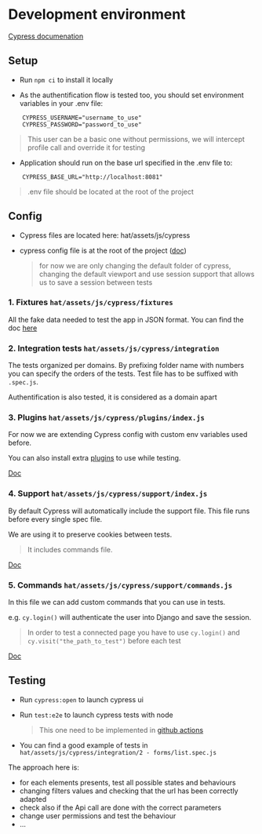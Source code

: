 Development environment
=======================

[Cypress documenation](https://docs.cypress.io/guides/overview/why-cypress)

Setup
-----

- Run `npm ci` to install it locally

- As the authentification flow is tested too, you should set environment variables in your .env file:
``` {.sourceCode .env}
    CYPRESS_USERNAME="username_to_use"
    CYPRESS_PASSWORD="password_to_use"
```
> This user can be a basic one without permissions, we will intercept profile call and override it for testing

- Application should run on the base url specified in the .env file to:
``` {.sourceCode .env}
    CYPRESS_BASE_URL="http://localhost:8081"
```

> .env file should be located at the root of the project

Config
-----

- Cypress files are located here: hat/assets/js/cypress
- cypress config file is at the root of the project ([doc](https://docs.cypress.io/guides/references/configuration#cypress-json))
  
    > for now we are only changing the default folder of cypress, changing the default viewport and use session support that allows us to save a session between tests

### 1. Fixtures  `hat/assets/js/cypress/fixtures`
All the fake data needed to test the app in JSON format.
You can find the doc [here](https://docs.cypress.io/guides/guides/network-requests#Fixtures)


### 2. Integration tests  `hat/assets/js/cypress/integration`
The tests organized per domains.
By prefixing folder name with numbers you can specify the orders of the tests.
Test file has to be suffixed with `.spec.js`.

Authentification is also tested, it is considered as a domain apart

### 3. Plugins `hat/assets/js/cypress/plugins/index.js`

For now we are extending Cypress config with custom env variables used before.

You can also install extra [plugins](https://docs.cypress.io/plugins/directory) to use while testing.

[Doc](https://docs.cypress.io/guides/tooling/plugins-guide)

### 4. Support  `hat/assets/js/cypress/support/index.js`
By default Cypress will automatically include the support file.
This file runs before every single spec file.

We are using it to preserve cookies between tests.

> It includes commands file.

[Doc](https://docs.cypress.io/guides/core-concepts/writing-and-organizing-tests#Support-file)


### 5. Commands  `hat/assets/js/cypress/support/commands.js`

In this file we can add custom commands that you can use in tests.

e.g. `cy.login()` will authenticate the user into Django and save the session.
> In order to test a connected page you have to use `cy.login()` and `cy.visit("the_path_to_test")` before each test

[Doc](https://docs.cypress.io/api/cypress-api/custom-commands)



Testing
-------

- Run `cypress:open` to launch cypress ui
- Run `test:e2e` to launch cypress tests with node
    > This one need to be implemented in [github actions](https://docs.cypress.io/guides/continuous-integration/github-actions)

- You can find a good example of tests in `hat/assets/js/cypress/integration/2 - forms/list.spec.js`


The approach here is:
- for each elements presents, test all possible states and behaviours
- changing filters values and checking that the url has been correctly adapted
- check also if the Api call are done with the correct parameters
- change user permissions and test the behaviour
- ...
